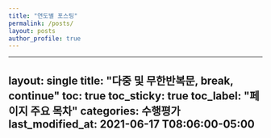 ```yaml
---
title: "연도별 포스팅"
permalink: /posts/
layout: posts
author_profile: true
---
```



---

layout: single
title: "다중 및 무한반복문, break, continue"
toc: true
toc_sticky: true
toc_label: "페이지 주요 목차"
categories: 수행평가
last_modified_at: 2021-06-17 T08:06:00-05:00
---
